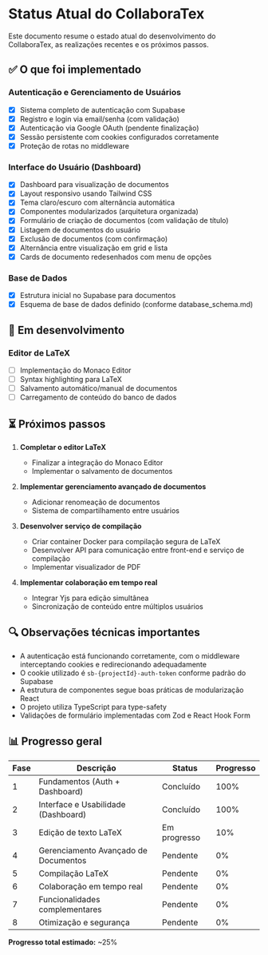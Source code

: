 # Status Atual do CollaboraTex

Este documento resume o estado atual do desenvolvimento do CollaboraTex, as realizações recentes e os próximos passos.

## ✅ O que foi implementado

### Autenticação e Gerenciamento de Usuários
- [x] Sistema completo de autenticação com Supabase
- [x] Registro e login via email/senha (com validação)
- [x] Autenticação via Google OAuth (pendente finalização)
- [x] Sessão persistente com cookies configurados corretamente
- [x] Proteção de rotas no middleware

### Interface do Usuário (Dashboard)
- [x] Dashboard para visualização de documentos
- [x] Layout responsivo usando Tailwind CSS
- [x] Tema claro/escuro com alternância automática
- [x] Componentes modularizados (arquitetura organizada)
- [x] Formulário de criação de documentos (com validação de título)
- [x] Listagem de documentos do usuário
- [x] Exclusão de documentos (com confirmação)
- [x] Alternância entre visualização em grid e lista
- [x] Cards de documento redesenhados com menu de opções

### Base de Dados
- [x] Estrutura inicial no Supabase para documentos
- [x] Esquema de base de dados definido (conforme database_schema.md)

## 🔄 Em desenvolvimento

### Editor de LaTeX
- [ ] Implementação do Monaco Editor
- [ ] Syntax highlighting para LaTeX
- [ ] Salvamento automático/manual de documentos
- [ ] Carregamento de conteúdo do banco de dados

## ⏳ Próximos passos

1. **Completar o editor LaTeX**
   - Finalizar a integração do Monaco Editor
   - Implementar o salvamento de documentos

2. **Implementar gerenciamento avançado de documentos**
   - Adicionar renomeação de documentos
   - Sistema de compartilhamento entre usuários

3. **Desenvolver serviço de compilação**
   - Criar container Docker para compilação segura de LaTeX
   - Desenvolver API para comunicação entre front-end e serviço de compilação
   - Implementar visualizador de PDF

4. **Implementar colaboração em tempo real**
   - Integrar Yjs para edição simultânea
   - Sincronização de conteúdo entre múltiplos usuários

## 🔍 Observações técnicas importantes

- A autenticação está funcionando corretamente, com o middleware interceptando cookies e redirecionando adequadamente
- O cookie utilizado é `sb-{projectId}-auth-token` conforme padrão do Supabase
- A estrutura de componentes segue boas práticas de modularização React
- O projeto utiliza TypeScript para type-safety
- Validações de formulário implementadas com Zod e React Hook Form

## 📊 Progresso geral

| Fase | Descrição | Status | Progresso |
|------|-----------|--------|-----------|
| 1 | Fundamentos (Auth + Dashboard) | Concluído | 100% |
| 2 | Interface e Usabilidade (Dashboard) | Concluído | 100% |
| 3 | Edição de texto LaTeX | Em progresso | 10% |
| 4 | Gerenciamento Avançado de Documentos | Pendente | 0% |
| 5 | Compilação LaTeX | Pendente | 0% |
| 6 | Colaboração em tempo real | Pendente | 0% |
| 7 | Funcionalidades complementares | Pendente | 0% |
| 8 | Otimização e segurança | Pendente | 0% |

**Progresso total estimado:** ~25%